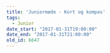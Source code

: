 ```yaml
---
title: 'Juniormøde - Kort og kompas'
tags:
  - Junior
date_start: "2017-01-31T19:00:00"
date_end: "2017-01-31T21:00:00"
old_id: 6647
---
```

